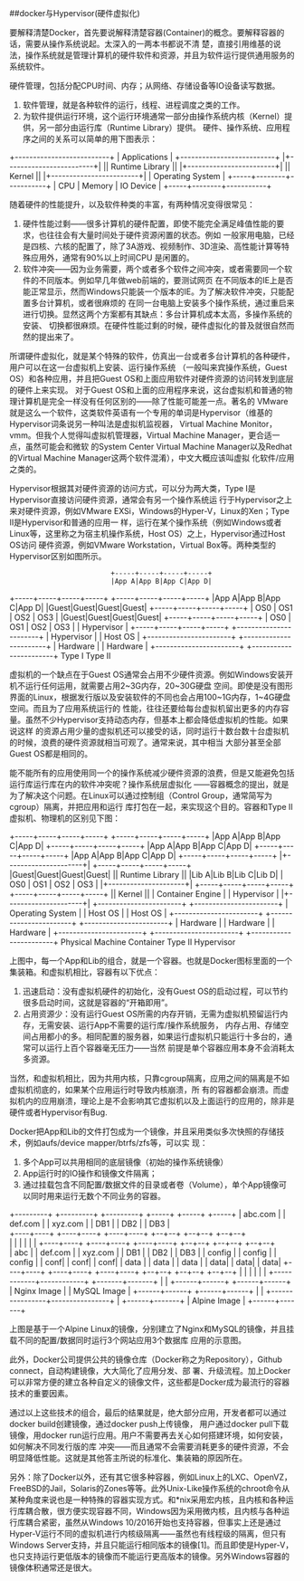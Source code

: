 ##docker与Hypervisor(硬件虚拟化)

要解释清楚Docker，首先要说解释清楚容器(Container)的概念。要解释容器的话，需要从操作系统说起。太深入的一两本书都说不清
楚，直接引用维基的说法，操作系统就是管理计算机的硬件软件和资源，并且为软件运行提供通用服务的系统软件。

硬件管理，包括分配CPU时间、内存；从网络、存储设备等IO设备读写数据。
1. 软件管理，就是各种软件的运行，线程、进程调度之类的工作。
2. 为软件提供运行环境，这个运行环境通常一部分由操作系统内核（Kernel）提供，另一部分由运行库（Runtime Library）提供。
硬件、操作系统、应用程序之间的关系可以简单的用下图表示：

+--------------------------+
|       Applications       |
+--------------------------+
|+------------------------+|
||    Runtime Library     ||
|+------------------------+|
||         Kernel         ||
|+------------------------+|
|     Operating System     |
+-----+--------+-----------+
| CPU | Memory | IO Device |
+-----+--------+-----------+ 

随着硬件的性能提升，以及软件种类的丰富，有两种情况变得很常见：

1. 硬件性能过剩——很多计算机的硬件配置，即使不能完全满足峰值性能的要求，也往往会有大量时间处于硬件资源闲置的状态。例如
   一般家用电脑，已经是四核、六核的配置了，除了3A游戏、视频制作、3D渲染、高性能计算等特殊应用外，通常有90%以上时间CPU
   是闲置的。
2. 软件冲突——因为业务需要，两个或者多个软件之间冲突，或者需要同一个软件的不同版本。例如早几年做web前端的，要测试网页
   在不同版本的IE上是否能正常显示，然而Windows只能装一个版本的IE。为了解决软件冲突，只能配置多台计算机，或者很麻烦的
   在同一台电脑上安装多个操作系统，通过重启来进行切换。显然这两个方案都有其缺点：多台计算机成本太高，多操作系统的安装、
   切换都很麻烦。在硬件性能过剩的时候，硬件虚拟化的普及就很自然而然的提出来了。
   
 所谓硬件虚拟化，就是某个特殊的软件，仿真出一台或者多台计算机的各种硬件，用户可以在这一台虚拟机上安装、运行操作系统
（一般叫来宾操作系统，Guest OS）和各种应用，并且把Guest OS和上面应用软件对硬件资源的访问转发到底层的硬件上来实现。
 对于Guest OS和上面的应用程序来说，这台虚拟机和普通的物理计算机是完全一样没有任何区别的——除了性能可能差一点。著名的
 VMware就是这么一个软件，这类软件英语有一个专用的单词是Hypervisor（维基的Hypervisor词条说另一种叫法是虚拟机监视器，
 Virtual Machine Monitor，vmm。但我个人觉得叫虚拟机管理器，Virtual Machine Manager，更合适一点，虽然可能会和微软
 的System Center Virtual Machine Manager以及Redhat的Virtual Machine Manager这两个软件混淆），中文大概应该叫虚拟
 化软件/应用之类的。
 
 Hypervisor根据其对硬件资源的访问方式，可以分为两大类，Type I是Hypervisor直接访问硬件资源，通常会有另一个操作系统运
 行于Hypervisor之上来对硬件资源，例如VMware EXSi，Windows的Hyper-V，Linux的Xen；Type II是Hypervisor和普通的应用一
 样，运行在某个操作系统（例如Windows或者Linux等，这里称之为宿主机操作系统，Host OS）之上，Hypervisor通过Host OS访问
 硬件资源，例如VMware Workstation，Virtual Box等。两种类型的Hypervisor区别如图所示。
 
                             +-----+-----+-----+-----+
                             |App A|App B|App C|App D|
+-----+-----+-----+-----+    +-----+-----+-----+-----+
|App A|App B|App C|App D|    |Guest|Guest|Guest|Guest|
+-----+-----+-----+-----+    | OS0 | OS1 | OS2 | OS3 |
|Guest|Guest|Guest|Guest|    +-----+-----+-----+-----+
| OS0 | OS1 | OS2 | OS3 |    |        Hypervisor     |
+-----+-----+-----+-----+    +-----------------------+
|        Hypervisor     |    |         Host OS       |
+-----------------------+    +-----------------------+
|        Hardware       |    |        Hardware       |
+-----------------------+    +-----------------------+
          Type I                       Type II


虚拟机的一个缺点在于Guest OS通常会占用不少硬件资源。例如Windows安装开机不运行任何运用，就需要占用2~3G内存，20~30G硬盘
空间。即使是没有图形界面的Linux，根据发行版以及安装软件的不同也会占用100~1G内存，1~4G硬盘空间。而且为了应用系统运行的
性能，往往还要给每台虚拟机留出更多的内存容量。虽然不少Hypervisor支持动态内存，但基本上都会降低虚拟机的性能。如果说这样
的资源占用少量的虚拟机还可以接受的话，同时运行十数台数十台虚拟机的时候，浪费的硬件资源就相当可观了。通常来说，其中相当
大部分甚至全部Guest OS都是相同的。

能不能所有的应用使用同一个的操作系统减少硬件资源的浪费，但是又能避免包括运行库运行库在内的软件冲突呢？操作系统层虚拟化
——容器概念的提出，就是为了解决这个问题。在Linux可以通过控制组（Control Group，通常简写为cgroup）隔离，并把应用和运行
库打包在一起，来实现这个目的。容器和Type II虚拟机、物理机的区别见下图：

+-----+-----+-----+-----+                                   +-----+-----+-----+-----+
|App A|App B|App C|App D|     +-----+-----+-----+-----+     |App A|App B|App C|App D|
+-----+-----+-----+-----+     |App A|App B|App C|App D|     +-----+-----+-----+-----+
|+---------------------+|     +-----+-----+-----+-----+     |Guest|Guest|Guest|Guest|
||   Runtime Library   ||     |Lib A|Lib B|Lib C|Lib D|     | OS0 | OS1 | OS2 | OS3 |
|+---------------------+|     +-----+-----+-----+-----+     +-----+-----+-----+-----+
||       Kernel        ||     |    Container Engine   |     |        Hypervisor     |
|+---------------------+|     +-----------------------+     +-----------------------+
|   Operating System    |     |         Host OS       |     |         Host OS       |
+-----------------------+     +-----------------------+     +-----------------------+
|       Hardware        |     |        Hardware       |     |        Hardware       |
+-----------------------+     +-----------------------+     +-----------------------+
    Physical Machine                  Container                 Type II Hypervisor


上图中，每一个App和Lib的组合，就是一个容器。也就是Docker图标里面的一个集装箱。和虚拟机相比，容器有以下优点：

1. 迅速启动：没有虚拟机硬件的初始化，没有Guest OS的启动过程，可以节约很多启动时间，这就是容器的“开箱即用”。
2. 占用资源少：没有运行Guest OS所需的内存开销，无需为虚拟机预留运行内存，无需安装、运行App不需要的运行库/操作系统服务，
内存占用、存储空间占用都小的多。相同配置的服务器，如果运行虚拟机只能运行十多台的，通常可以运行上百个容器毫无压力——当然
前提是单个容器应用本身不会消耗太多资源。

当然，和虚拟机相比，因为共用内核，只靠cgroup隔离，应用之间的隔离是不如虚拟机彻底的，如果某个应用运行时导致内核崩溃，所
有的容器都会崩溃。而虚拟机内的应用崩溃，理论上是不会影响其它虚拟机以及上面运行的应用的，除非是硬件或者Hypervisor有Bug.


Docker把App和Lib的文件打包成为一个镜像，并且采用类似多次快照的存储技术，例如aufs/device mapper/btrfs/zfs等，可以实
现：

1. 多个App可以共用相同的底层镜像（初始的操作系统镜像）
2. App运行时的IO操作和镜像文件隔离；
3. 通过挂载包含不同配置/数据文件的目录或者卷（Volume），单个App镜像可以同时用来运行无数个不同业务的容器。

+---------+  +---------+  +---------+    +-----+ +-----+ +-----+
| abc.com |  | def.com |  | xyz.com |    | DB1 | | DB2 | | DB3 |    
+----+----+  +----+----+  +----+----+    +--+--+ +--+--+ +--+--+    
     |            |            |            |       |       |
+----+----+  +----+----+  +----+----+    +--+--+ +--+--+ +--+--+    
|   abc   |  | def.com |  | xyz.com |    | DB1 | | DB2 | | DB3 |
| config  |  | config  |  | config  |    | conf| | conf| | conf|
|  data   |  |  data   |  |  data   |    | data| | data| | data|
+----+----+  +----+----+  +----+----+    +--+--+ +--+--+ +--+--+
     |            |            |            |       |       |
     +------------+------------+            +-------+-------+
                  |                                 |
           +------+------+                   +------+------+          
           | Nginx Image |                   | MySQL Image |
           +------+------+                   +------+------+
                  |                                 |
                  +----------------+----------------+
                                   |
                            +------+-------+ 
                            | Alpine Image |
                            +------+-------+
                            
                            
上图是基于一个Alpine Linux的镜像，分别建立了Nginx和MySQL的镜像，并且挂载不同的配置/数据同时运行3个网站应用3个数据库
应用的示意图。 

此外，Docker公司提供公共的镜像仓库（Docker称之为Repository），Github connect，自动构建镜像，大大简化了应用分发、部
署、升级流程。加上Docker可以非常方便的建立各种自定义的镜像文件，这些都是Docker成为最流行的容器技术的重要因素。

通过以上这些技术的组合，最后的结果就是，绝大部分应用，开发者都可以通过docker build创建镜像，通过docker push上传镜像，
用户通过docker pull下载镜像，用docker run运行应用。用户不需要再去关心如何搭建环境，如何安装，如何解决不同发行版的库
冲突——而且通常不会需要消耗更多的硬件资源，不会明显降低性能。这就是其他答主所说的标准化、集装箱的原因所在。

另外：除了Docker以外，还有其它很多种容器，例如Linux上的LXC、OpenVZ，FreeBSD的Jail，Solaris的Zones等等。此外Unix-Like操作系统的chroot命令从某种角度来说也是一种特殊的容器实现方式。和\*nix采用宏内核，且内核和各种运行库耦合散，很方便实现容器不同，Windows因为采用微内核，且内核与各种运行库耦合紧密，虽然从Windows 10/2016开始也支持容器，但事实上还是通过Hyper-V运行不同的虚拟机进行内核级隔离——虽然也有线程级的隔离，但只有Windows Server支持，并且只能运行相同版本的镜像[1]。而且即使是Hyper-V，也只支持运行更低版本的镜像而不能运行更高版本的镜像。另外Windows容器的镜像体积通常还是很大。



